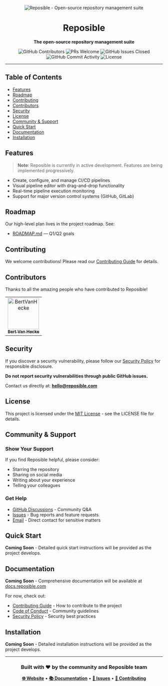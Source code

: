 <p align="center">
  <img src="https://socialify.git.ci/Reposible-HQ/reposible/image?forks=1&amp;issues=1&amp;language=1&amp;logo=https%3A%2F%2Fcdn.prod.website-files.com%2F67d012e8c7d76a09078b13c8%2F6811e55bba58a01477a1de7a_Reposible%2520Logo.svg&amp;name=1&amp;owner=1&amp;pattern=Solid&amp;pulls=1&amp;stargazers=1&amp;theme=Light" alt="Reposible - Open-source repository management suite">
</p>

<h1 align="center">Reposible</h1>

<p align="center">
  <strong>The open-source repository management suite</strong>
</p>

<p align="center">
  <img src="https://img.shields.io/github/contributors/Reposible-HQ/reposible?style=for-the-badge" alt="GitHub Contributors">
  <img src="https://img.shields.io/badge/PRs-welcome-brightgreen.svg?style=for-the-badge" alt="PRs Welcome">
  <img src="https://img.shields.io/github/issues-closed/Reposible-HQ/reposible?style=for-the-badge" alt="GitHub Issues Closed">
  <img src="https://img.shields.io/github/commit-activity/m/Reposible-HQ/reposible?style=for-the-badge" alt="GitHub Commit Activity">
  <img src="https://img.shields.io/github/license/Reposible-HQ/reposible?style=for-the-badge" alt="License">
</p>

---

## Table of Contents

- [Features](#features)
- [Roadmap](#roadmap)
- [Contributing](#contributing)
- [Contributors](#contributors)
- [Security](#security)
- [License](#license)
- [Community & Support](#community--support)
- [Quick Start](#quick-start)
- [Documentation](#documentation)
- [Installation](#installation)

## Features

> **Note**: Reposible is currently in active development. Features are being implemented progressively.

- Create, configure, and manage CI/CD pipelines
- Visual pipeline editor with drag-and-drop functionality  
- Real-time pipeline execution monitoring
- Support for major version control systems (GitHub, GitLab)

## Roadmap

Our high-level plan lives in the project roadmap. See:

- [ROADMAP.md](ROADMAP.md) — Q1/Q2 goals

## Contributing

We welcome contributions! Please read our [Contributing Guide](CONTRIBUTING.md) for details.

## Contributors

Thanks to all the amazing people who have contributed to Reposible!

<!-- readme: contributors -start -->
<table>
	<tbody>
		<tr>
            <td align="center">
                <a href="https://github.com/BertVanHecke">
                    <img src="https://avatars.githubusercontent.com/u/67365882?v=4" width="100;" alt="BertVanHecke"/>
                    <br />
                    <sub><b>Bert Van Hecke</b></sub>
                </a>
            </td>
		</tr>
	<tbody>
</table>
<!-- readme: contributors -end -->

## Security

If you discover a security vulnerability, please follow our [Security Policy](SECURITY.md) for responsible disclosure.

**Do not report security vulnerabilities through public GitHub issues.**

Contact us directly at: **hello@reposible.com**

## License

This project is licensed under the [MIT License](LICENSE) - see the LICENSE file for details.

## Community & Support

### Show Your Support

If you find Reposible helpful, please consider:

- Starring the repository
- Sharing on social media
- Writing about your experience
- Telling your colleagues

### Get Help

- [GitHub Discussions](https://github.com/Reposible-HQ/reposible/discussions) - Community Q&A
- [Issues](https://github.com/Reposible-HQ/reposible/issues) - Bug reports and feature requests
- [Email](mailto:hello@reposible.com) - Direct contact for sensitive matters

## Quick Start

**Coming Soon** - Detailed quick start instructions will be provided as the project develops.

## Documentation

**Coming Soon** - Comprehensive documentation will be available at [docs.reposible.com](https://docs.reposible.com)

For now, check out:

- [Contributing Guide](CONTRIBUTING.md) - How to contribute to the project
- [Code of Conduct](CODE_OF_CONDUCT.md) - Community guidelines
- [Security Policy](SECURITY.md) - Security best practices

## Installation

**Coming Soon** - Detailed installation instructions will be provided as the project develops.

---

<div align="center">

### Built with ❤️ by the community and Reposible team

**[🌐 Website](https://reposible.com)** • **[📚 Documentation](https://docs.reposible.com)** • **[🐛 Issues](https://github.com/Reposible-HQ/reposible/issues)** • **[🤝 Contributing](CONTRIBUTING.md)**

</div>